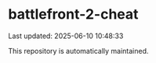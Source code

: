 # battlefront-2-cheat

Last updated: 2025-06-10 10:48:33

This repository is automatically maintained.
